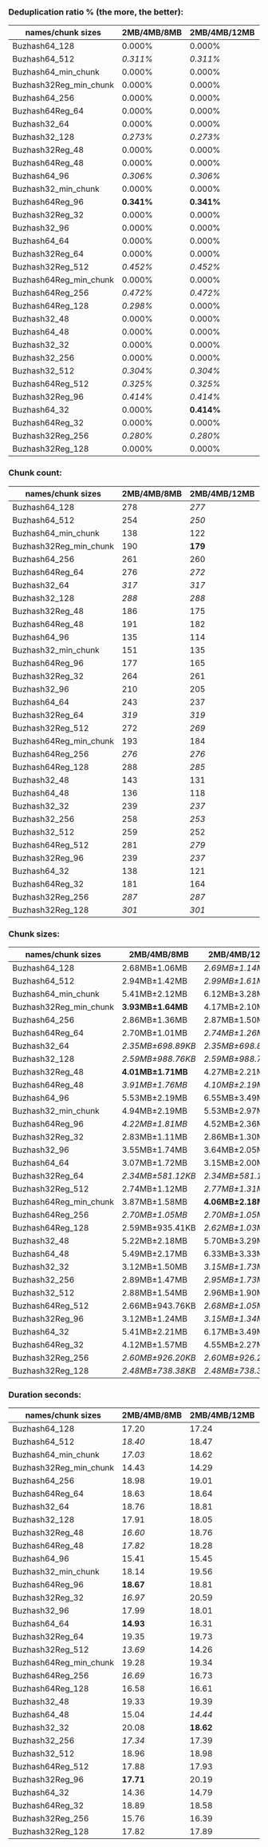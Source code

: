 ### Deduplication ratio % (the more, the better):

| names/chunk sizes    | 2MB/4MB/8MB | 2MB/4MB/12MB | 2MB/4MB/16MB | 1MB/4MB/16MB | 2MB/4MB/5MB | 2MB/4MB/6MB | 2MB/4MB/7MB | 3MB/4MB/6MB | 2MB/4MB/20MB | 2MB/4MB/32MB |
| -------------------- | --------- | ---------- | ---------- | ---------- | --------- | --------- | --------- | --------- | ---------- | ---------- |
| Buzhash64_128        | 0.000%    | 0.000%     | 0.000%     | **0.574%** | 0.000%    | 0.000%    | 0.000%    | 0.000%    | 0.000%     | 0.000%     |
| Buzhash64_512        | *0.311%*  | *0.311%*   | *0.311%*   | **1.353%** | *0.311%*  | *0.311%*  | *0.311%*  | 0.000%    | *0.311%*   | *0.311%*   |
| Buzhash64_min_chunk  | 0.000%    | 0.000%     | 0.000%     | 0.000%     | 0.000%    | 0.000%    | 0.000%    | 0.000%    | 0.000%     | 0.000%     |
| Buzhash32Reg_min_chunk | 0.000%    | 0.000%     | 0.000%     | 0.000%     | 0.000%    | 0.000%    | 0.000%    | 0.000%    | 0.000%     | 0.000%     |
| Buzhash64_256        | 0.000%    | 0.000%     | 0.000%     | **1.657%** | 0.000%    | 0.000%    | 0.000%    | 0.000%    | 0.000%     | 0.000%     |
| Buzhash64Reg_64      | 0.000%    | 0.000%     | 0.000%     | **0.921%** | 0.000%    | 0.000%    | 0.000%    | 0.000%    | 0.000%     | 0.000%     |
| Buzhash32_64         | 0.000%    | 0.000%     | 0.000%     | **1.051%** | 0.000%    | 0.000%    | 0.000%    | 0.000%    | 0.000%     | 0.000%     |
| Buzhash32_128        | *0.273%*  | *0.273%*   | *0.273%*   | **1.064%** | *0.273%*  | *0.273%*  | *0.273%*  | 0.000%    | *0.273%*   | *0.273%*   |
| Buzhash32Reg_48      | 0.000%    | 0.000%     | 0.000%     | 0.000%     | 0.000%    | 0.000%    | 0.000%    | 0.000%    | 0.000%     | 0.000%     |
| Buzhash64Reg_48      | 0.000%    | 0.000%     | 0.000%     | *0.155%*   | **0.411%** | 0.000%    | 0.000%    | 0.000%    | 0.000%     | 0.000%     |
| Buzhash64_96         | *0.306%*  | *0.306%*   | *0.306%*   | **0.548%** | 0.000%    | *0.306%*  | *0.306%*  | 0.000%    | *0.306%*   | *0.306%*   |
| Buzhash32_min_chunk  | 0.000%    | 0.000%     | 0.000%     | 0.000%     | 0.000%    | 0.000%    | 0.000%    | 0.000%    | 0.000%     | 0.000%     |
| Buzhash64Reg_96      | **0.341%** | **0.341%** | **0.341%** | **0.341%** | **0.341%** | **0.341%** | **0.341%** | 0.000%    | **0.341%** | **0.341%** |
| Buzhash32Reg_32      | 0.000%    | 0.000%     | 0.000%     | **0.811%** | 0.000%    | 0.000%    | 0.000%    | 0.000%    | 0.000%     | 0.000%     |
| Buzhash32_96         | 0.000%    | 0.000%     | 0.000%     | **0.363%** | 0.000%    | 0.000%    | 0.000%    | 0.000%    | 0.000%     | 0.000%     |
| Buzhash64_64         | 0.000%    | 0.000%     | 0.000%     | **0.725%** | 0.000%    | 0.000%    | 0.000%    | 0.000%    | 0.000%     | 0.000%     |
| Buzhash32Reg_64      | 0.000%    | 0.000%     | 0.000%     | **0.817%** | 0.000%    | 0.000%    | 0.000%    | 0.000%    | 0.000%     | 0.000%     |
| Buzhash32Reg_512     | *0.452%*  | *0.452%*   | *0.452%*   | **1.083%** | *0.452%*  | *0.452%*  | *0.452%*  | 0.000%    | *0.452%*   | *0.452%*   |
| Buzhash64Reg_min_chunk | 0.000%    | 0.000%     | 0.000%     | 0.000%     | 0.000%    | 0.000%    | 0.000%    | 0.000%    | 0.000%     | 0.000%     |
| Buzhash64Reg_256     | *0.472%*  | *0.472%*   | *0.472%*   | **1.201%** | *0.472%*  | *0.472%*  | *0.472%*  | 0.000%    | *0.472%*   | *0.472%*   |
| Buzhash64Reg_128     | *0.298%*  | 0.000%     | 0.000%     | **0.464%** | *0.298%*  | 0.000%    | *0.298%*  | 0.000%    | 0.000%     | 0.000%     |
| Buzhash32_48         | 0.000%    | 0.000%     | 0.000%     | 0.000%     | 0.000%    | 0.000%    | 0.000%    | 0.000%    | 0.000%     | 0.000%     |
| Buzhash64_48         | 0.000%    | 0.000%     | 0.000%     | **0.139%** | 0.000%    | 0.000%    | 0.000%    | 0.000%    | 0.000%     | 0.000%     |
| Buzhash32_32         | 0.000%    | 0.000%     | 0.000%     | **0.580%** | 0.000%    | 0.000%    | 0.000%    | 0.000%    | 0.000%     | 0.000%     |
| Buzhash32_256        | 0.000%    | 0.000%     | 0.000%     | **1.173%** | 0.000%    | 0.000%    | 0.000%    | 0.000%    | 0.000%     | 0.000%     |
| Buzhash32_512        | *0.304%*  | *0.304%*   | *0.304%*   | **1.227%** | *0.304%*  | *0.304%*  | *0.304%*  | 0.000%    | *0.304%*   | *0.304%*   |
| Buzhash64Reg_512     | *0.325%*  | *0.325%*   | *0.325%*   | **1.015%** | *0.325%*  | *0.325%*  | *0.325%*  | 0.000%    | *0.325%*   | *0.325%*   |
| Buzhash32Reg_96      | *0.414%*  | *0.414%*   | *0.414%*   | **1.096%** | *0.414%*  | *0.414%*  | *0.414%*  | 0.000%    | *0.414%*   | *0.414%*   |
| Buzhash64_32         | 0.000%    | **0.414%** | **0.414%** | **0.414%** | **0.414%** | **0.414%** | **0.414%** | 0.000%    | **0.414%** | **0.414%** |
| Buzhash64Reg_32      | 0.000%    | 0.000%     | 0.000%     | 0.000%     | 0.000%    | 0.000%    | 0.000%    | 0.000%    | 0.000%     | 0.000%     |
| Buzhash32Reg_256     | *0.280%*  | *0.280%*   | *0.280%*   | **1.278%** | *0.280%*  | *0.280%*  | *0.280%*  | *0.508%*  | *0.280%*   | *0.280%*   |
| Buzhash32Reg_128     | 0.000%    | 0.000%     | 0.000%     | **0.663%** | *0.344%*  | 0.000%    | 0.000%    | 0.000%    | 0.000%     | 0.000%     |

### Chunk count:

| names/chunk sizes    | 2MB/4MB/8MB | 2MB/4MB/12MB | 2MB/4MB/16MB | 1MB/4MB/16MB | 2MB/4MB/5MB | 2MB/4MB/6MB | 2MB/4MB/7MB | 3MB/4MB/6MB | 2MB/4MB/20MB | 2MB/4MB/32MB |
| -------------------- | --------- | ---------- | ---------- | ---------- | --------- | --------- | --------- | --------- | ---------- | ---------- |
| Buzhash64_128        | 278       | *277*      | *277*      | 458        | 284       | 280       | 279       | **204**   | *277*      | *277*      |
| Buzhash64_512        | 254       | *250*      | *250*      | 414        | 268       | 259       | 256       | **200**   | *250*      | *250*      |
| Buzhash64_min_chunk  | 138       | 122        | *114*      | 148        | 176       | 161       | 146       | 148       | *112*      | **111**    |
| Buzhash32Reg_min_chunk | 190       | **179**    | **179**    | 183        | 224       | 201       | 195       | 194       | **179**    | **179**    |
| Buzhash64_256        | 261       | 260        | *258*      | 426        | 273       | 265       | 261       | **198**   | *258*      | *258*      |
| Buzhash64Reg_64      | 276       | *272*      | *272*      | 406        | 285       | 277       | 276       | **213**   | *272*      | *272*      |
| Buzhash32_64         | *317*     | *317*      | *317*      | 557        | 319       | 318       | *317*     | **221**   | *317*      | *317*      |
| Buzhash32_128        | *288*     | *288*      | *288*      | 486        | 292       | 290       | 289       | **211**   | *288*      | *288*      |
| Buzhash32Reg_48      | 186       | 175        | **173**    | 185        | 224       | 207       | 193       | 193       | **173**    | **173**    |
| Buzhash64Reg_48      | 191       | 182        | *180*      | **177**    | 225       | 210       | 201       | 188       | *180*      | *180*      |
| Buzhash64_96         | 135       | 114        | *107*      | 125        | 176       | 156       | 143       | 143       | *103*      | **98**     |
| Buzhash32_min_chunk  | 151       | 135        | *133*      | 150        | 189       | 173       | 160       | 147       | **131**    | **131**    |
| Buzhash64Reg_96      | 177       | 165        | *162*      | **160**    | 222       | 201       | 191       | 189       | *162*      | *161*      |
| Buzhash32Reg_32      | 264       | 261        | *260*      | 386        | 275       | 266       | 265       | **212**   | *260*      | *260*      |
| Buzhash32_96         | 210       | 205        | *203*      | 283        | 229       | 219       | 215       | **177**   | *203*      | *203*      |
| Buzhash64_64         | 243       | 237        | 237        | 385        | 258       | 250       | 243       | **191**   | *234*      | *234*      |
| Buzhash32Reg_64      | *319*     | *319*      | *319*      | 563        | 321       | *319*     | *319*     | **227**   | *319*      | *319*      |
| Buzhash32Reg_512     | 272       | *269*      | *269*      | 426        | 281       | 277       | 277       | **216**   | *269*      | *269*      |
| Buzhash64Reg_min_chunk | 193       | 184        | *183*      | 184        | 220       | 207       | 200       | 191       | **182**    | **182**    |
| Buzhash64Reg_256     | *276*     | *276*      | *276*      | 434        | 285       | 281       | 277       | **212**   | *276*      | *276*      |
| Buzhash64Reg_128     | 288       | *285*      | *285*      | 459        | 293       | 290       | 289       | **221**   | *285*      | *285*      |
| Buzhash32_48         | 143       | 131        | *120*      | 141        | 180       | 165       | 150       | 143       | **118**    | **118**    |
| Buzhash64_48         | 136       | 118        | *111*      | 132        | 177       | 157       | 146       | 144       | *109*      | **108**    |
| Buzhash32_32         | 239       | *237*      | *237*      | 380        | 252       | 245       | 243       | **189**   | *237*      | *236*      |
| Buzhash32_256        | 258       | *253*      | *253*      | 421        | 273       | 262       | 260       | **195**   | *253*      | *253*      |
| Buzhash32_512        | 259       | 252        | *251*      | 399        | 268       | 264       | 261       | **194**   | *251*      | *251*      |
| Buzhash64Reg_512     | 281       | *279*      | *279*      | 440        | 285       | 283       | 282       | **218**   | *279*      | *279*      |
| Buzhash32Reg_96      | 239       | *237*      | *237*      | 301        | 253       | 246       | 244       | **198**   | *237*      | *237*      |
| Buzhash64_32         | 138       | 121        | *114*      | 130        | 175       | 159       | 150       | 140       | *112*      | **107**    |
| Buzhash64Reg_32      | 181       | 164        | *162*      | **146**    | 213       | 192       | 184       | 184       | *162*      | *162*      |
| Buzhash32Reg_256     | *287*     | *287*      | *287*      | 464        | 296       | 292       | 289       | **221**   | *287*      | *287*      |
| Buzhash32Reg_128     | *301*     | *301*      | *301*      | 500        | 305       | 302       | *301*     | **225**   | *301*      | *301*      |

### Chunk sizes:

| names/chunk sizes    | 2MB/4MB/8MB      | 2MB/4MB/12MB     | 2MB/4MB/16MB     | 1MB/4MB/16MB     | 2MB/4MB/5MB         | 2MB/4MB/6MB      | 2MB/4MB/7MB      | 3MB/4MB/6MB         | 2MB/4MB/20MB     | 2MB/4MB/32MB     |
| -------------------- | ---------------- | ---------------- | ---------------- | ---------------- | ------------------- | ---------------- | ---------------- | ------------------- | ---------------- | ---------------- |
| Buzhash64_128        | 2.68MB±1.06MB    | *2.69MB±1.14MB*  | *2.69MB±1.14MB*  | 1.63MB±1.12MB    | 2.63MB±875.73KB     | 2.67MB±999.52KB  | 2.68MB±1.02MB    | **3.66MB±892.32KB** | *2.69MB±1.14MB*  | *2.69MB±1.14MB*  |
| Buzhash64_512        | 2.94MB±1.42MB    | *2.99MB±1.61MB*  | *2.99MB±1.61MB*  | 1.80MB±1.44MB    | 2.79MB±1008.07KB    | 2.88MB±1.16MB    | 2.92MB±1.31MB    | **3.73MB±1020.61KB** | *2.99MB±1.61MB*  | *2.99MB±1.61MB*  |
| Buzhash64_min_chunk  | 5.41MB±2.12MB    | 6.12MB±3.28MB    | 6.55MB±3.94MB    | *5.04MB±3.58MB*  | **4.24MB±1010.89KB** | *4.64MB±1.43MB*  | 5.11MB±1.79MB    | *5.04MB±1.08MB*     | 6.66MB±4.36MB    | 6.72MB±4.47MB    |
| Buzhash32Reg_min_chunk | **3.93MB±1.64MB** | 4.17MB±2.10MB    | 4.17MB±2.10MB    | *4.08MB±3.10MB*  | 3.33MB±891.26KB     | 3.71MB±1.19MB    | 3.83MB±1.39MB    | *3.85MB±798.19KB*   | 4.17MB±2.10MB    | 4.17MB±2.10MB    |
| Buzhash64_256        | 2.86MB±1.36MB    | 2.87MB±1.50MB    | *2.89MB±1.69MB*  | 1.75MB±1.48MB    | 2.73MB±973.81KB     | 2.82MB±1.12MB    | 2.86MB±1.27MB    | **3.77MB±1008.18KB** | *2.89MB±1.69MB*  | *2.89MB±1.69MB*  |
| Buzhash64Reg_64      | 2.70MB±1.01MB    | *2.74MB±1.26MB*  | *2.74MB±1.26MB*  | 1.84MB±1.54MB    | 2.62MB±825.45KB     | 2.69MB±997.27KB  | 2.70MB±1.01MB    | **3.50MB±806.27KB** | *2.74MB±1.26MB*  | *2.74MB±1.26MB*  |
| Buzhash32_64         | *2.35MB±698.89KB* | *2.35MB±698.89KB* | *2.35MB±698.89KB* | 1.34MB±672.03KB  | 2.34MB±615.42KB     | 2.35MB±655.36KB  | *2.35MB±696.28KB* | **3.38MB±630.56KB** | *2.35MB±698.89KB* | *2.35MB±698.89KB* |
| Buzhash32_128        | *2.59MB±988.76KB* | *2.59MB±988.76KB* | *2.59MB±988.76KB* | 1.54MB±962.06KB  | 2.56MB±829.68KB     | 2.57MB±905.76KB  | 2.58MB±971.29KB  | **3.54MB±815.78KB** | *2.59MB±988.76KB* | *2.59MB±988.76KB* |
| Buzhash32Reg_48      | **4.01MB±1.71MB** | 4.27MB±2.21MB    | 4.31MB±2.41MB    | *4.03MB±3.12MB*  | 3.33MB±953.38KB     | 3.61MB±1.20MB    | *3.87MB±1.43MB*  | *3.87MB±798.91KB*   | 4.31MB±2.44MB    | 4.31MB±2.44MB    |
| Buzhash64Reg_48      | *3.91MB±1.76MB*  | *4.10MB±2.19MB*  | 4.15MB±2.38MB    | 4.22MB±3.40MB    | 3.32MB±870.95KB     | 3.55MB±1.16MB    | 3.71MB±1.42MB    | **3.97MB±881.22KB** | 4.15MB±2.38MB    | 4.15MB±2.38MB    |
| Buzhash64_96         | 5.53MB±2.19MB    | 6.55MB±3.49MB    | 6.98MB±4.31MB    | 5.97MB±4.42MB    | **4.24MB±1.02MB**   | *4.78MB±1.42MB*  | *5.22MB±1.82MB*  | *5.22MB±1.01MB*     | 7.25MB±5.10MB    | 7.62MB±5.95MB    |
| Buzhash32_min_chunk  | 4.94MB±2.19MB    | 5.53MB±2.97MB    | 5.61MB±3.33MB    | 4.98MB±3.84MB    | **3.95MB±1.09MB**   | *4.31MB±1.45MB*  | *4.67MB±1.84MB*  | 5.08MB±1.08MB       | 5.70MB±3.55MB    | 5.70MB±3.59MB    |
| Buzhash64Reg_96      | *4.22MB±1.81MB*  | 4.52MB±2.36MB    | 4.61MB±2.62MB    | 4.67MB±3.66MB    | 3.36MB±907.87KB     | 3.71MB±1.20MB    | *3.91MB±1.48MB*  | **3.95MB±907.17KB** | 4.61MB±2.62MB    | 4.64MB±2.81MB    |
| Buzhash32Reg_32      | 2.83MB±1.11MB    | 2.86MB±1.30MB    | *2.87MB±1.41MB*  | 1.93MB±1.59MB    | 2.71MB±836.85KB     | 2.81MB±1.02MB    | 2.82MB±1.07MB    | **3.52MB±571.74KB** | *2.87MB±1.41MB*  | *2.87MB±1.41MB*  |
| Buzhash32_96         | 3.55MB±1.74MB    | 3.64MB±2.05MB    | *3.68MB±2.24MB*  | 2.64MB±2.19MB    | 3.26MB±1.09MB       | 3.41MB±1.37MB    | 3.47MB±1.59MB    | **4.22MB±1.16MB**   | *3.68MB±2.25MB*  | *3.68MB±2.25MB*  |
| Buzhash64_64         | 3.07MB±1.72MB    | 3.15MB±2.00MB    | 3.15MB±2.21MB    | 1.94MB±1.99MB    | 2.89MB±1.11MB       | 2.99MB±1.38MB    | 3.07MB±1.58MB    | **3.91MB±1.15MB**   | *3.19MB±2.48MB*  | *3.19MB±2.50MB*  |
| Buzhash32Reg_64      | *2.34MB±581.12KB* | *2.34MB±581.12KB* | *2.34MB±581.12KB* | 1.33MB±603.12KB  | 2.33MB±546.08KB     | *2.34MB±581.12KB* | *2.34MB±581.12KB* | **3.29MB±493.12KB** | *2.34MB±581.12KB* | *2.34MB±581.12KB* |
| Buzhash32Reg_512     | 2.74MB±1.12MB    | *2.77MB±1.31MB*  | *2.77MB±1.31MB*  | 1.75MB±1.42MB    | 2.66MB±833.08KB     | 2.69MB±939.78KB  | 2.69MB±993.93KB  | **3.46MB±647.21KB** | *2.77MB±1.31MB*  | *2.77MB±1.31MB*  |
| Buzhash64Reg_min_chunk | 3.87MB±1.58MB    | **4.06MB±2.18MB** | *4.08MB±2.22MB*  | **4.06MB±3.01MB** | 3.39MB±982.50KB     | 3.61MB±1.21MB    | 3.73MB±1.42MB    | 3.91MB±886.46KB     | 4.10MB±2.42MB    | 4.10MB±2.42MB    |
| Buzhash64Reg_256     | *2.70MB±1.05MB*  | *2.70MB±1.05MB*  | *2.70MB±1.05MB*  | 1.72MB±1.30MB    | 2.62MB±827.68KB     | 2.66MB±932.86KB  | 2.69MB±1.01MB    | **3.52MB±716.98KB** | *2.70MB±1.05MB*  | *2.70MB±1.05MB*  |
| Buzhash64Reg_128     | 2.59MB±935.41KB  | *2.62MB±1.03MB*  | *2.62MB±1.03MB*  | 1.63MB±1.17MB    | 2.55MB±735.25KB     | 2.57MB±888.28KB  | 2.58MB±907.29KB  | **3.38MB±684.17KB** | *2.62MB±1.03MB*  | *2.62MB±1.03MB*  |
| Buzhash32_48         | 5.22MB±2.18MB    | 5.70MB±3.29MB    | 6.22MB±4.08MB    | 5.29MB±4.13MB    | **4.15MB±1.05MB**   | *4.52MB±1.46MB*  | *4.98MB±1.84MB*  | 5.22MB±1.10MB       | 6.33MB±4.28MB    | 6.33MB±4.28MB    |
| Buzhash64_48         | 5.49MB±2.17MB    | 6.33MB±3.33MB    | 6.72MB±3.86MB    | 5.65MB±4.08MB    | **4.22MB±1.02MB**   | *4.75MB±1.43MB*  | *5.11MB±1.84MB*  | 5.18MB±1.05MB       | 6.85MB±4.18MB    | 6.91MB±4.38MB    |
| Buzhash32_32         | 3.12MB±1.50MB    | *3.15MB±1.73MB*  | *3.15MB±1.79MB*  | 1.96MB±1.68MB    | 2.96MB±1.05MB       | 3.05MB±1.26MB    | 3.07MB±1.37MB    | **3.95MB±1.05MB**   | *3.15MB±1.90MB*  | *3.16MB±2.08MB*  |
| Buzhash32_256        | 2.89MB±1.47MB    | *2.95MB±1.73MB*  | *2.95MB±1.73MB*  | 1.77MB±1.53MB    | 2.73MB±1.01MB       | 2.85MB±1.22MB    | 2.87MB±1.35MB    | **3.83MB±1.03MB**   | *2.95MB±1.73MB*  | *2.95MB±1.73MB*  |
| Buzhash32_512        | 2.88MB±1.54MB    | 2.96MB±1.90MB    | *2.97MB±1.98MB*  | 1.87MB±1.77MB    | 2.79MB±1.03MB       | 2.83MB±1.23MB    | 2.86MB±1.41MB    | **3.85MB±1.11MB**   | *2.97MB±1.98MB*  | *2.97MB±1.98MB*  |
| Buzhash64Reg_512     | 2.66MB±943.76KB  | *2.68MB±1.05MB*  | *2.68MB±1.05MB*  | 1.70MB±1.11MB    | 2.62MB±765.13KB     | 2.64MB±836.71KB  | 2.65MB±877.87KB  | **3.42MB±656.32KB** | *2.68MB±1.05MB*  | *2.68MB±1.05MB*  |
| Buzhash32Reg_96      | 3.12MB±1.24MB    | *3.15MB±1.34MB*  | *3.15MB±1.34MB*  | 2.48MB±1.69MB    | 2.95MB±853.36KB     | 3.03MB±1012.63KB | 3.06MB±1.10MB    | **3.77MB±804.31KB** | *3.15MB±1.34MB*  | *3.15MB±1.34MB*  |
| Buzhash64_32         | 5.41MB±2.21MB    | 6.17MB±3.49MB    | 6.55MB±4.11MB    | 5.74MB±4.24MB    | **4.27MB±1.01MB**   | *4.69MB±1.47MB*  | *4.98MB±1.84MB*  | 5.33MB±986.13KB     | 6.66MB±4.65MB    | 6.98MB±5.72MB    |
| Buzhash64Reg_32      | 4.12MB±1.57MB    | 4.55MB±2.27MB    | 4.61MB±2.48MB    | 5.11MB±3.56MB    | 3.50MB±889.38KB     | *3.89MB±1.20MB*  | **4.06MB±1.43MB** | **4.06MB±897.11KB** | 4.61MB±2.50MB    | 4.61MB±2.50MB    |
| Buzhash32Reg_256     | *2.60MB±926.20KB* | *2.60MB±926.20KB* | *2.60MB±926.20KB* | 1.61MB±1.07MB    | 2.52MB±668.26KB     | 2.56MB±781.41KB  | 2.58MB±882.18KB  | **3.38MB±518.81KB** | *2.60MB±926.20KB* | *2.60MB±926.20KB* |
| Buzhash32Reg_128     | *2.48MB±738.38KB* | *2.48MB±738.38KB* | *2.48MB±738.38KB* | 1.49MB±901.88KB  | 2.45MB±614.44KB     | 2.47MB±707.41KB  | *2.48MB±738.38KB* | **3.32MB±525.43KB** | *2.48MB±738.38KB* | *2.48MB±738.38KB* |

### Duration seconds:

| names/chunk sizes    | 2MB/4MB/8MB | 2MB/4MB/12MB | 2MB/4MB/16MB | 1MB/4MB/16MB | 2MB/4MB/5MB | 2MB/4MB/6MB | 2MB/4MB/7MB | 3MB/4MB/6MB | 2MB/4MB/20MB | 2MB/4MB/32MB |
| -------------------- | --------- | ---------- | ---------- | ---------- | --------- | --------- | --------- | --------- | ---------- | ---------- |
| Buzhash64_128        | 17.20     | 17.24      | 17.30      | 17.30      | *17.17*   | *17.17*   | 17.17     | **17.16** | 17.31      | 17.45      |
| Buzhash64_512        | *18.40*   | 18.47      | 18.52      | 18.55      | 18.41     | 18.41     | *18.40*   | **18.39** | 18.52      | 18.73      |
| Buzhash64_min_chunk  | *17.03*   | 18.62      | 20.35      | 19.61      | **13.77** | 20.17     | 19.59     | 19.60     | 19.42      | *13.93*    |
| Buzhash32Reg_min_chunk | 14.43     | 14.29      | 14.41      | 15.03      | *14.03*   | 14.29     | *14.05*   | **13.40** | 14.09      | 15.15      |
| Buzhash64_256        | 18.98     | 19.01      | 19.03      | 19.40      | **18.97** | *18.98*   | 18.98     | *18.97*   | 19.07      | 19.70      |
| Buzhash64Reg_64      | 18.63     | 18.64      | 18.67      | 18.68      | **18.59** | *18.59*   | 18.62     | *18.59*   | 18.69      | 18.77      |
| Buzhash32_64         | 18.76     | 18.81      | 18.85      | 18.89      | **18.69** | *18.72*   | 18.73     | *18.70*   | 18.90      | 19.05      |
| Buzhash32_128        | 17.91     | 18.05      | 18.09      | 18.54      | *17.89*   | *17.89*   | 17.91     | **17.89** | 18.29      | 18.61      |
| Buzhash32Reg_48      | *16.60*   | 18.76      | 18.28      | 19.45      | 19.37     | 18.21     | 19.34     | 19.36     | **12.73**  | *12.80*    |
| Buzhash64Reg_48      | *17.82*   | 18.28      | 19.51      | 20.28      | **13.49** | 18.22     | 19.41     | *18.22*   | 18.32      | 19.60      |
| Buzhash64_96         | 15.41     | 15.45      | 15.42      | 15.41      | **15.36** | *15.39*   | 15.40     | *15.38*   | 15.50      | 15.69      |
| Buzhash32_min_chunk  | 18.14     | 19.56      | 19.69      | 18.62      | *17.38*   | 19.58     | 18.72     | 18.73     | *17.55*    | **11.98**  |
| Buzhash64Reg_96      | **18.67** | 18.81      | 18.86      | 18.81      | 18.72     | 18.70     | *18.68*   | *18.70*   | 18.91      | 19.11      |
| Buzhash32Reg_32      | *16.97*   | 20.59      | 20.63      | 20.64      | *18.43*   | 20.52     | 18.59     | 18.47     | 18.57      | **13.41**  |
| Buzhash32_96         | 17.99     | 18.01      | 18.08      | 18.08      | *17.95*   | **17.94** | 17.99     | *17.95*   | 18.16      | 18.34      |
| Buzhash64_64         | **14.93** | 16.31      | 16.34      | 17.90      | 16.87     | *15.94*   | 15.95     | *15.87*   | 17.15      | 17.15      |
| Buzhash32Reg_64      | 19.35     | 19.73      | 19.66      | *17.52*    | **13.44** | 19.71     | 19.63     | 17.54     | 17.67      | *13.63*    |
| Buzhash32Reg_512     | *13.69*   | 14.26      | 14.66      | 15.88      | 14.02     | *13.57*   | 14.32     | **13.17** | 14.86      | 15.76      |
| Buzhash64Reg_min_chunk | 19.28     | 19.34      | 19.34      | 19.40      | **19.22** | *19.23*   | 19.30     | *19.24*   | 19.37      | 19.57      |
| Buzhash64Reg_256     | *16.69*   | 16.73      | 16.77      | 16.81      | **16.67** | 16.69     | *16.69*   | 16.69     | 16.82      | 16.98      |
| Buzhash64Reg_128     | 16.58     | 16.61      | 16.65      | 16.67      | **16.53** | *16.54*   | 16.57     | *16.54*   | 16.68      | 16.81      |
| Buzhash32_48         | 19.33     | 19.39      | 19.41      | 19.43      | **19.28** | 19.33     | *19.32*   | *19.31*   | 19.46      | 19.63      |
| Buzhash64_48         | 15.04     | *14.44*    | 15.93      | *14.36*    | **13.60** | 15.03     | 14.63     | 14.45     | 14.77      | 15.11      |
| Buzhash32_32         | 20.08     | **18.62**  | 20.14      | *18.71*    | 19.09     | 20.04     | *18.65*   | 20.04     | 18.78      | 19.39      |
| Buzhash32_256        | *17.34*   | 17.39      | 17.45      | 17.49      | **17.33** | 17.36     | *17.35*   | 17.36     | 17.49      | 17.62      |
| Buzhash32_512        | 18.96     | 18.98      | 19.11      | 19.12      | *18.94*   | **18.92** | 18.98     | *18.96*   | 19.11      | 19.20      |
| Buzhash64Reg_512     | 17.88     | 17.93      | 17.98      | 18.01      | *17.85*   | *17.86*   | 17.93     | **17.85** | 18.03      | 18.15      |
| Buzhash32Reg_96      | **17.71** | 20.19      | 19.45      | 19.36      | *19.25*   | 19.43     | *19.33*   | 19.39     | 19.44      | 19.51      |
| Buzhash64_32         | 14.36     | 14.79      | 14.92      | 15.18      | *13.72*   | *13.83*   | 13.84     | **13.43** | 14.99      | 15.19      |
| Buzhash64Reg_32      | 18.89     | 18.58      | **18.19**  | 18.68      | 18.48     | 18.60     | *18.43*   | *18.41*   | 18.58      | 18.74      |
| Buzhash32Reg_256     | 15.76     | 16.39      | 16.46      | 18.09      | *15.65*   | 15.68     | *15.64*   | **14.62** | 17.35      | 18.32      |
| Buzhash32Reg_128     | 17.82     | 17.89      | 17.89      | 17.91      | *17.80*   | **17.80** | 17.82     | *17.80*   | 17.95      | 18.04      |
